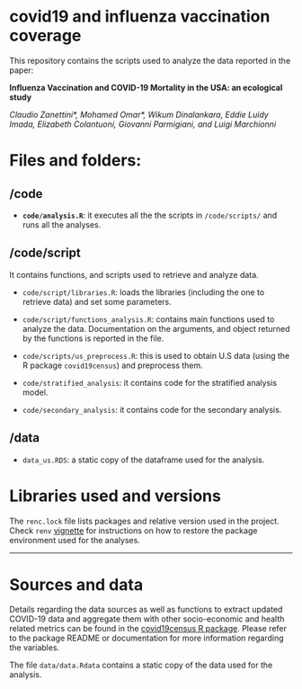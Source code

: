 
<!-- README.md is generated from README.Rmd. Please edit that file -->

# covid19 and influenza vaccination coverage

This repository contains the scripts used to analyze the data reported
in the paper:

**Influenza Vaccination and COVID-19 Mortality in the USA: an ecological
study**

*Claudio Zanettini\*, Mohamed Omar\*, Wikum Dinalankara, Eddie Luidy
Imada, Elizabeth Colantuoni, Giovanni Parmigiani, and Luigi Marchionni*

# Files and folders:

## /code

-   **`code/analysis.R`**: it executes all the the scripts in
    `/code/scripts/` and runs all the analyses.

## /code/script

It contains functions, and scripts used to retrieve and analyze data.

-   `code/script/libraries.R`: loads the libraries (including the one to
    retrieve data) and set some parameters.

-   `code/script/functions_analysis.R`: contains main functions used to
    analyze the data. Documentation on the arguments, and object
    returned by the functions is reported in the file.

-   `code/scripts/us_preprocess.R`: this is used to obtain U.S data
    (using the R package `covid19census`) and preprocess them.

-   `code/stratified_analysis`: it contains code for the stratified
    analysis model.

-   `code/secondary_analysis`: it contains code for the secondary
    analysis.

## /data

-   `data_us.RDS`: a static copy of the dataframe used for the analysis.

# Libraries used and versions

The `renc.lock` file lists packages and relative version used in the
project. Check `renv`
[vignette](https://rstudio.github.io/renv/articles/renv.html) for
instructions on how to restore the package environment used for the
analyses.

------------------------------------------------------------------------

# Sources and data

Details regarding the data sources as well as functions to extract
updated COVID-19 data and aggregate them with other socio-economic and
health related metrics can be found in the [covid19census R
package](https://github.com/c1au6i0/covid19census). Please refer to the
package README or documentation for more information regarding the
variables.

The file `data/data.Rdata` contains a static copy of the data used for
the analysis.
